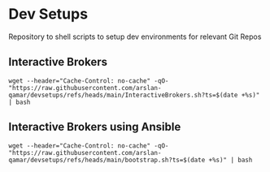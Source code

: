 # Dev Setups
Repository to shell scripts to setup dev environments for relevant Git Repos


## Interactive Brokers 
`wget --header="Cache-Control: no-cache" -qO- "https://raw.githubusercontent.com/arslan-qamar/devsetups/refs/heads/main/InteractiveBrokers.sh?ts=$(date +%s)" | bash`

## Interactive Brokers using Ansible
`wget --header="Cache-Control: no-cache" -qO- "https://raw.githubusercontent.com/arslan-qamar/devsetups/refs/heads/main/bootstrap.sh?ts=$(date +%s)" | bash`
